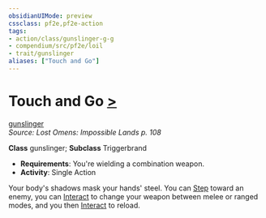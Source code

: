 ```yaml
---
obsidianUIMode: preview
cssclass: pf2e,pf2e-action
tags:
- action/class/gunslinger-g-g
- compendium/src/pf2e/loil
- trait/gunslinger
aliases: ["Touch and Go"]
---
```

# Touch and Go [>](chapter-9-playing-the-game.md#Actions "Single Action")
[gunslinger](Reference/Rules/Traits/gunslinger-g-g.md "Gunslinger Class Trait")  
*Source: Lost Omens: Impossible Lands p. 108*  

**Class** gunslinger; **Subclass** Triggerbrand
- **Requirements**: You're wielding a combination weapon.
- **Activity**: Single Action

Your body's shadows mask your hands' steel. You can [Step](step.md) toward an enemy, you can [Interact](interact.md) to change your weapon between melee or ranged modes, and you then [Interact](interact.md) to reload.